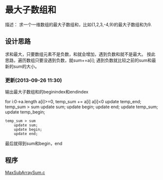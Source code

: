 
最大子数组和
===============
描述： 求一个一维数组的最大子数组和，比如{1,2,3,-4,9}的最大子数组和为9.

## 设计思路 ##

求和最大，只要数组元素不是负数，和就会增加，遇到负数和就不是最大。
按此思路，遍历数组只要没遇到负数，就sum+=a[i]; 遇到负数就比较之前的sum和最新的sum的大小。

### 更新(2013-09-26 11:30)
输出最大子数组和的beginindex和endindex

   for i:0->a.length
        a[i]>=0, temp_sum += a[i]
        a[i]<0
            update temp_end;
            temp_sum > sum
                update sum;
                update begin;
                update end;
            update temp_sum;
            update temp_begin;
    
    temp_sum > sum
        update sum;
        update begin;
        update end;
最后就得到sum和begin，end

## 程序
[MaxSubArraySum.c](MaxSubArraySum.c)
